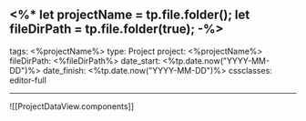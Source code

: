 <%*
let projectName = tp.file.folder();
let fileDirPath = tp.file.folder(true);
-%>
---
tags: <%projectName%>
type: Project
project: <%projectName%>
fileDirPath: <%fileDirPath%>
date_start: <%tp.date.now("YYYY-MM-DD")%>
date_finish: <%tp.date.now("YYYY-MM-DD")%>
cssclasses: editor-full

---
![[ProjectDataView.components]]